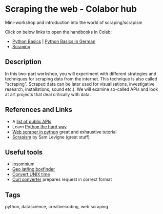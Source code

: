 # Scraping the web - Colabor hub

Mini-workshop and introduction into the world of scraping/scrapism

Click on below links to open the handbooks in Colab:

- [Python Basics](001_python_first_steps.ipynb) | [Python Basics in German](001_python_first_steps_DE.ipynb)
- [Scraping](002_scraping.ipynb)

## Description

In this two-part workshop, you will experiment with different strategies and techniques for scraping data from the internet. This technique is also called "scraping". Scraped data can be later used for visualisations, investigative research, installations, sound etc.). We will examine so-called APIs and look at art projects that deal critically with data.

## References and Links

- A [list of public APIs](https://github.com/public-apis/public-apis)
- Learn [Python the hard way](https://learnpythonthehardway.org/book/)
- [Web scraper in python](https://first-web-scraper.readthedocs.io/en/latest/) great and exhaustive tutorial
- [Scrapism](https://scrapism.lav.io/) by Sam Levigne (great stuff) 

## Useful tools

- [Insomnium](https://github.com/ArchGPT/insomnium) 
- [Geo lat/lng boxfinder](http://bboxfinder.com/)
- [Convert UNIX time](https://www.epochconverter.com/)
- [Curl converter](https://curlconverter.com/python/) prepares request in correct format

## Tags
python, datascience, creativecoding, web scraping
